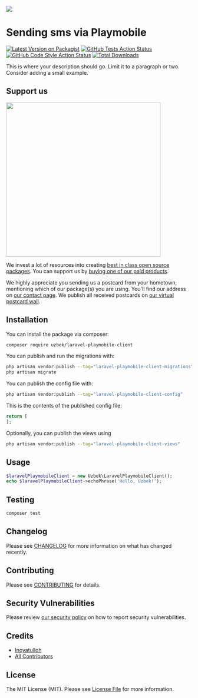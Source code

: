 
[<img src="https://github-ads.s3.eu-central-1.amazonaws.com/support-ukraine.svg?t=1" />](https://supportukrainenow.org)

# Sending sms via Playmobile

[![Latest Version on Packagist](https://img.shields.io/packagist/v/uzbek/laravel-playmobile-client.svg?style=flat-square)](https://packagist.org/packages/uzbek/laravel-playmobile-client)
[![GitHub Tests Action Status](https://img.shields.io/github/workflow/status/uzbek/laravel-playmobile-client/run-tests?label=tests)](https://github.com/uzbek/laravel-playmobile-client/actions?query=workflow%3Arun-tests+branch%3Amain)
[![GitHub Code Style Action Status](https://img.shields.io/github/workflow/status/uzbek/laravel-playmobile-client/Fix%20PHP%20code%20style%20issues?label=code%20style)](https://github.com/uzbek/laravel-playmobile-client/actions?query=workflow%3A"Fix+PHP+code+style+issues"+branch%3Amain)
[![Total Downloads](https://img.shields.io/packagist/dt/uzbek/laravel-playmobile-client.svg?style=flat-square)](https://packagist.org/packages/uzbek/laravel-playmobile-client)

This is where your description should go. Limit it to a paragraph or two. Consider adding a small example.

## Support us

[<img src="https://github-ads.s3.eu-central-1.amazonaws.com/laravel-playmobile-client.jpg?t=1" width="419px" />](https://spatie.be/github-ad-click/laravel-playmobile-client)

We invest a lot of resources into creating [best in class open source packages](https://spatie.be/open-source). You can support us by [buying one of our paid products](https://spatie.be/open-source/support-us).

We highly appreciate you sending us a postcard from your hometown, mentioning which of our package(s) you are using. You'll find our address on [our contact page](https://spatie.be/about-us). We publish all received postcards on [our virtual postcard wall](https://spatie.be/open-source/postcards).

## Installation

You can install the package via composer:

```bash
composer require uzbek/laravel-playmobile-client
```

You can publish and run the migrations with:

```bash
php artisan vendor:publish --tag="laravel-playmobile-client-migrations"
php artisan migrate
```

You can publish the config file with:

```bash
php artisan vendor:publish --tag="laravel-playmobile-client-config"
```

This is the contents of the published config file:

```php
return [
];
```

Optionally, you can publish the views using

```bash
php artisan vendor:publish --tag="laravel-playmobile-client-views"
```

## Usage

```php
$laravelPlaymobileClient = new Uzbek\LaravelPlaymobileClient();
echo $laravelPlaymobileClient->echoPhrase('Hello, Uzbek!');
```

## Testing

```bash
composer test
```

## Changelog

Please see [CHANGELOG](CHANGELOG.md) for more information on what has changed recently.

## Contributing

Please see [CONTRIBUTING](CONTRIBUTING.md) for details.

## Security Vulnerabilities

Please review [our security policy](../../security/policy) on how to report security vulnerabilities.

## Credits

- [Inoyatulloh](https://github.com/professor93)
- [All Contributors](../../contributors)

## License

The MIT License (MIT). Please see [License File](LICENSE.md) for more information.
